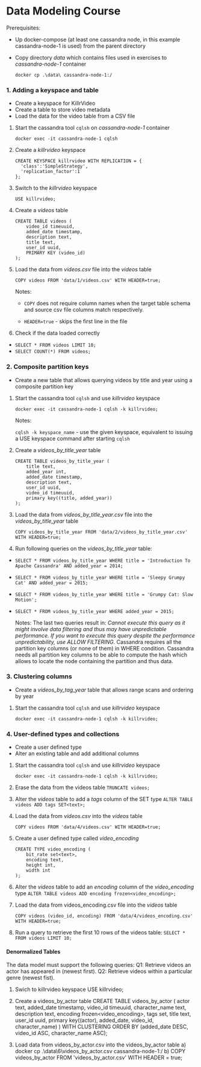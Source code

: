 # Data Modeling Course

Prerequisites:
  * Up docker-compose (at least one cassandra node, in this example cassandra-node-1 is used) from the parent directory
  * Copy directory *data* which contains files used in exercises to *cassandra-node-1* container
  
 	 ```docker cp .\data\ cassandra-node-1:/```


### 1. Adding a keyspace and table
  * Create a keyspace for KillrVideo
  * Create a table to store video metadata
  * Load the data for the video table from a CSV file

1. Start the cassandra tool ```cqlsh``` on *cassandra-node-1* container 

	```docker exec -it cassandra-node-1 cqlsh```

2. Create a *killrvideo* keyspace 

	```
	CREATE KEYSPACE killrvideo WITH REPLICATION = {
	  'class':'SimpleStrategy',
	  'replication_factor':1
	};
	```
	
3. Switch to the *killrvideo* keyspace

	`USE killrvideo;`

4. Create a *videos* table
		
	```
	CREATE TABLE videos (
		video_id timeuuid,
		added_date timestamp,
		description text, 
		title text,
		user_id uuid,
		PRIMARY KEY (video_id)
	);
	```

4. Load the data from *videos.csv* file into the *videos* table

	`COPY videos FROM 'data/1/videos.csv' WITH HEADER=true;`
	
	Notes: 
	
	  * `COPY` does not require column names when the target table schema and source csv file columns match respectively.
	
	  * `HEADER=true` - skips the first line in the file
	  
5. Check if the data loaded correctly
  * `SELECT * FROM videos LIMIT 10;`
  * `SELECT COUNT(*) FROM videos;`


### 2. Composite partition keys
  * Create a new table that allows querying videos by title and year using a composite partition key

1. Start the cassandra tool ```cqlsh``` and use *killrvideo* keyspace

	```docker exec -it cassandra-node-1 cqlsh -k killrvideo;```
	
	Notes: 
	
	```cqlsh -k keyspace_name``` - use the given keyspace, equivalent to issuing a USE keyspace command after starting ```cqlsh```
	
2. Create a *videos_by_title_year* table
		
	```
	CREATE TABLE videos_by_title_year (
		title text,
		added_year int,
		added_date timestamp,
		description text, 
		user_id uuid,
		video_id timeuuid,
		primary key((title, added_year))
	);
	```
3. Load the data from *videos_by_title_year.csv* file into the *videos_by_title_year* table

	`COPY videos_by_title_year FROM 'data/2/videos_by_title_year.csv' WITH HEADER=true;`

4. Run following queries on the *videos_by_title_year* table:
  * ```SELECT * FROM videos_by_title_year WHERE title = 'Introduction To Apache Cassandra' AND added_year = 2014;```
  * ```SELECT * FROM videos_by_title_year WHERE title = 'Sleepy Grumpy Cat' AND added_year = 2015;```
  * ```SELECT * FROM videos_by_title_year WHERE title = 'Grumpy Cat: Slow Motion';```
  * ```SELECT * FROM videos_by_title_year WHERE added_year = 2015;```
  
	Notes: 
	The last two queries result in:  *Cannot execute this query as it might involve data filtering and thus may have unpredictable 		performance. If you want to execute this query despite the performance unpredictability, use ALLOW FILTERING*. 
	Cassandra requires all the partition key columns (or none of them) in WHERE condition. Cassandra needs all partition key columns 	to be able to compute the hash which allows to locate the node containing the partition and thus data.


### 3. Clustering columns
  * Create a *videos_by_tag_year* table that allows range scans and ordering by year
  
1. Start the cassandra tool ```cqlsh``` and use *killrvideo* keyspace

	```docker exec -it cassandra-node-1 cqlsh -k killrvideo;```


### 4. User-defined types and collections
  * Create a user defined type
  * Alter an existing table and add additional columns

1. Start the cassandra tool ```cqlsh``` and use *killrvideo* keyspace

	```docker exec -it cassandra-node-1 cqlsh -k killrvideo;```

2. Erase the data from the videos table
	```TRUNCATE videos;```

3. Alter the *videos* table to add a *tags* column of the SET type
	```ALTER TABLE videos ADD tags SET<text>;```

4. Load the data from *videos.csv* into the *videos* table

	`COPY videos FROM 'data/4/videos.csv' WITH HEADER=true;`

5. Create a user defined type called *video_encoding*
		
	```
	CREATE TYPE video_encoding (
		bit_rate set<text>,
		encoding text,
		height int,
		width int
	);
	```

6. Alter the *videos* table to add an *encoding* column of the *video_encoding* type
	```ALTER TABLE videos ADD encoding frozen<video_encoding>;```

7. Load the data from videos_encoding.csv file into the *videos* table

	`COPY videos (video_id, encoding) FROM 'data/4/videos_encoding.csv' WITH HEADER=true;`

8. Run a query to retrieve the first 10 rows of the videos table:
	`SELECT * FROM videos LIMIT 10;`

#### Denormalized Tables
The data model must support the following queries:
Q1: Retrieve videos an actor has appeared in (newest first).
Q2: Retrieve videos within a particular genre (newest fist).

1. Swich to killrvideo keyspace
USE killrvideo;

2. Create a videos_by_actor table
CREATE TABLE videos_by_actor (
	actor text,
	added_date timestamp,
	video_id timeuuid,
	character_name text,
	description text,
	encoding frozen<video_encoding>,
	tags set<text>,
	title text,
	user_id uuid,
	primary key((actor), added_date, video_id, character_name)
) WITH CLUSTERING ORDER BY (added_date DESC, video_id ASC, character_name ASC);

3. Load data from videos_by_actor.csv into the videos_by_actor table
a) docker cp .\data\6\videos_by_actor.csv cassandra-node-1:/
b) COPY videos_by_actor FROM 'videos_by_actor.csv' WITH HEADER = true;
